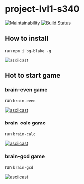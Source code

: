 # project-lvl1-s340

[![Maintainability](https://api.codeclimate.com/v1/badges/ef87f045d4fcd1c2c70d/maintainability)](https://codeclimate.com/github/qblake/project-lvl1-s340/maintainability)
[![Build Status](https://travis-ci.org/qblake/project-lvl1-s340.svg?branch=master)](https://travis-ci.org/qblake/project-lvl1-s340)

## How to install
run `npm i bg-blake -g`

[![asciicast](https://asciinema.org/a/RLzyEZsFEP9fqupTa2MlkYDg2.png)](https://asciinema.org/a/RLzyEZsFEP9fqupTa2MlkYDg2)

## Hot to start game
### brain-even game
run `brain-even`

[![asciicast](https://asciinema.org/a/ZA9yH6GzIZ3Cl4T3uvcfPGMvd.png)](https://asciinema.org/a/ZA9yH6GzIZ3Cl4T3uvcfPGMvd)

### brain-calc game
run `brain-calc`

[![asciicast](https://asciinema.org/a/TGrVHaPELt6S0MLe15nNE1gFl.png)](https://asciinema.org/a/TGrVHaPELt6S0MLe15nNE1gFl)

### brain-gcd game
run `brain-gcd`

[![asciicast](https://asciinema.org/a/NRIyZqzvM5GUWh1nSnl8slMyX.png)](https://asciinema.org/a/NRIyZqzvM5GUWh1nSnl8slMyX)
